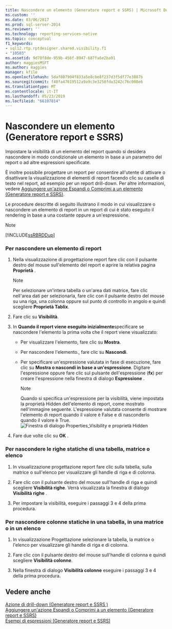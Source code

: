 ```yaml
---
title: Nascondere un elemento (Generatore report e SSRS) | Microsoft Docs
ms.custom: ''
ms.date: 03/06/2017
ms.prod: sql-server-2014
ms.reviewer: ''
ms.technology: reporting-services-native
ms.topic: conceptual
f1_keywords:
- sql12.rtp.rptdesigner.shared.visibility.f1
- "10503"
ms.assetid: 9d78f8de-959b-456f-8947-687fa6e2ba91
author: maggiesMSFT
ms.author: maggies
manager: kfile
ms.openlocfilehash: 5daf807904f833a5e8cbe8f237d3f5df77e3887b
ms.sourcegitcommit: f40fa47619512a9a9c3e3258fda3242c76c008e6
ms.translationtype: MT
ms.contentlocale: it-IT
ms.lasthandoff: 05/23/2019
ms.locfileid: "66107814"
---
```

# <a name="hide-an-item-report-builder-and-ssrs"></a>Nascondere un elemento (Generatore report e SSRS)
  Impostare la visibilità di un elemento del report quando si desidera nascondere in modo condizionale un elemento in base a un parametro del report o ad altre espressioni specificate.  
  
 È inoltre possibile progettare un report per consentire all'utente di attivare o disattivare la visualizzazione di elementi di report facendo clic su caselle di testo nel report, ad esempio per un report drill-down. Per altre informazioni, vedere [Aggiungere un'azione Espandi o Comprimi a un elemento &#40;Generatore report e SSRS&#41;](../report-design/add-an-expand-or-collapse-action-to-an-item-report-builder-and-ssrs.md).  
  
 Le procedure descritte di seguito illustrano il modo in cui visualizzare o nascondere un elemento di report in un report di cui è stato eseguito il rendering in base a una costante oppure a un'espressione.  
  
> [!NOTE]  
>  [!INCLUDE[ssRBRDDup](../../includes/ssrbrddup-md.md)]  
  
### <a name="to-hide-a-report-item"></a>Per nascondere un elemento di report  
  
1.  Nella visualizzazione di progettazione report fare clic con il pulsante destro del mouse sull'elemento del report e aprire la relativa pagina **Proprietà** .  
  
    > [!NOTE]  
    >  Per selezionare un'intera tabella o un'area dati matrice, fare clic nell'area dati per selezionarla, fare clic con il pulsante destro del mouse su una riga, una colonna oppure sul punto di controllo in angolo e quindi scegliere **Proprietà Tablix**.  
  
2.  Fare clic su **Visibilità**.  
  
3.  In **Quando il report viene eseguito inizialmente**specificare se nascondere l'elemento la prima volta che il report viene visualizzato:  
  
    -   Per visualizzare l'elemento, fare clic su **Mostra**.  
  
    -   Per nascondere l'elemento., fare clic su **Nascondi**.  
  
    -   Per specificare un'espressione valutata in fase di esecuzione, fare clic su **Mostra o nascondi in base a un'espressione**. Digitare l'espressione oppure fare clic sul pulsante dell'espressione (**fx**) per creare l'espressione nella finestra di dialogo **Espressione** .  
  
        > [!NOTE]  
        >  Quando si specifica un'espressione per la visibilità, viene impostata la proprietà Hidden dell'elemento di report, come mostrato nell'immagine seguente. L'espressione valutata consente di mostrare l'elemento di report quando il valore è False e di nasconderlo quando il valore è True.   
        > ![Finestra di dialogo Properties_Visibility e proprietà Hidden](../media/hiddenproperty-propertiesvisibility.png "Finestra di dialogo Properties_Visibility e proprietà Hidden")  
  
4.  Fare due volte clic su **OK** .  
  
### <a name="to-hide-static-rows-in-a-table-matrix-or-list"></a>Per nascondere le righe statiche di una tabella, matrice o elenco  
  
1.  In visualizzazione progettazione report fare clic sulla tabella, sulla matrice o sull'elenco per visualizzare gli handle di riga e di colonna.  
  
2.  Fare clic con il pulsante destro del mouse sull'handle di riga e quindi scegliere **Visibilità righe**. Verrà visualizzata la finestra di dialogo **Visibilità righe** .  
  
3.  Per impostare la visibilità, eseguire i passaggi 3 e 4 della prima procedura.  
  
### <a name="to-hide-static-columns-in-a-table-matrix-or-list"></a>Per nascondere colonne statiche in una tabella, in una matrice o in un elenco  
  
1.  In visualizzazione Progettazione selezionare la tabella, la matrice o l'elenco per visualizzare gli handle di riga e di colonna.  
  
2.  Fare clic con il pulsante destro del mouse sull'handle di colonna e quindi scegliere **Visibilità colonne**.  
  
3.  Nella finestra di dialogo **Visibilità colonne** eseguire i passaggi 3 e 4 della prima procedura.  
  
## <a name="see-also"></a>Vedere anche  
 [Azione di drill-down &#40;Generatore report e SSRS &#41;](../report-design/drilldown-action-report-builder-and-ssrs.md)   
 [Aggiungere un'azione Espandi o Comprimi a un elemento &#40;Generatore report e SSRS&#41;](../report-design/add-an-expand-or-collapse-action-to-an-item-report-builder-and-ssrs.md)   
 [Esempi di espressioni &#40;Generatore report e SSRS&#41;](../report-design/expression-examples-report-builder-and-ssrs.md)  
  
  
